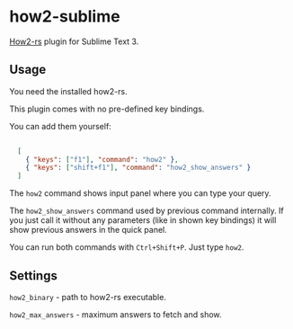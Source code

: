 # how2-sublime
[How2-rs](https://github.com/0nkery/how2-rs) plugin for Sublime Text 3.

## Usage

You need the installed how2-rs.

This plugin comes with no pre-defined key bindings.

You can add them yourself:

``` json
  
  [
    { "keys": ["f1"], "command": "how2" },
    { "keys": ["shift+f1"], "command": "how2_show_answers" }
  ]

```

The `how2` command shows input panel where you can type your query.

The `how2_show_answers` command used by previous command internally.
If you just call it without any parameters (like in shown key bindings)
it will show previous answers in the quick panel.

You can run both commands with `Ctrl+Shift+P`. Just type `how2`.

## Settings

`how2_binary` - path to how2-rs executable.

`how2_max_answers` - maximum answers to fetch and show.
